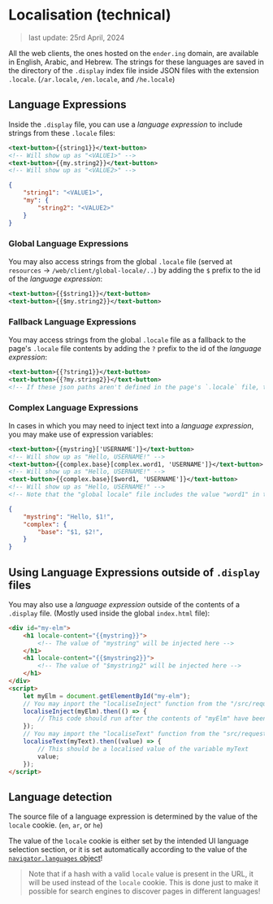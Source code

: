 # Localisation (technical)

> last update: 25rd April, 2024

All the web clients, the ones hosted on the `ender.ing` domain, are available in English, Arabic, and Hebrew. The strings for these languages are saved in the directory of the `.display` index file inside JSON files with the extension `.locale`. (`/ar.locale`, `/en.locale`, and `/he.locale`)

## Language Expressions

Inside the `.display` file, you can use a *language expression* to include strings from these `.locale` files:

```xml
<text-button>{{string1}}</text-button>
<!-- Will show up as "<VALUE1>" -->
<text-button>{{my.string2}}</text-button>
<!-- Will show up as "<VALUE2>" -->
```

```json
{
    "string1": "<VALUE1>",
    "my": {
        "string2": "<VALUE2>"
    }
}
```

### Global Language Expressions

You may also access strings from the global `.locale` file (served at `resources` -> `/web/client/global-locale/..`) by adding the `$` prefix to the id of the *language expression*:

```xml
<text-button>{{$string1}}</text-button>
<text-button>{{$my.string2}}</text-button>
```

### Fallback Language Expressions

You may access strings from the global `.locale` file as a fallback to the page's `.locale` file contents by adding the `?` prefix to the id of the *language expression*:

```xml
<text-button>{{?string1}}</text-button>
<text-button>{{?my.string2}}</text-button>
<!-- If these json paths aren't defined in the page's `.locale` file, then the value of these json paths in the global `.locale` file will be provided as a fallback! -->
```

### Complex Language Expressions

In cases in which you may need to inject text into a *language expression*, you may make use of expression variables:

```xml
<text-button>{{mystring}['USERNAME']}</text-button>
<!-- Will show up as "Hello, USERNAME!" -->
<text-button>{{complex.base}[complex.word1, 'USERNAME']}</text-button>
<!-- Will show up as "Hello, USERNAME!" -->
<text-button>{{complex.base}[$word1, 'USERNAME']}</text-button>
<!-- Will show up as "Hello, USERNAME!" -->
<!-- Note that the "global locale" file includes the value "word1" in this example -->
```

```json
{
    "mystring": "Hello, $1!",
    "complex": {
        "base": "$1, $2!",
    }
}
```

## Using Language Expressions outside of `.display` files

You may also use a *language expression* outside of the contents of a `.display` file. (Mostly used inside the global `index.html` file):

```html
<div id="my-elm">
    <h1 locale-content="{{mystring}}">
        <!-- The value of "mystring" will be injected here -->
    </h1>
    <h1 locale-content="{{$mystring2}}">
        <!-- The value of "$mystring2" will be injected here -->
    </h1>
</div>
<script>
    let myElm = document.getElementById("my-elm");
    // You may inport the "localiseInject" function from the "/src/requests/language/inject.jsx" file
    localiseInject(myElm).then(() => {
        // This code should run after the contents of "myElm" have been localised
    });
    // You may import the "localiseText" function from the "src/requests/language/inject.jsx" file
    localiseText(myText).then((value) => {
        // This should be a localised value of the variable myText
        value;
    });
</script>
```

## Language detection

The source file of a language expression is determined by the value of the `locale` cookie. (`en`, `ar`, or `he`)

The value of the `locale` cookie is either set by the intended UI language selection section, or it is set automatically according to the value of the [`navigator.languages` object](https://developer.mozilla.org/en-US/docs/Web/API/Navigator/languages)!

> Note that if a hash with a valid `locale` value is present in the URL, it will be used instead of the `locale` cookie. This is done just to make it possible for search engines to discover pages in different languages!
